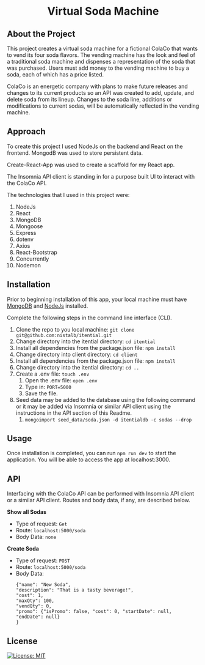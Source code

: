 # <p align="center">Virtual Soda Machine</p>

## About the Project
This project creates a virtual soda machine for a fictional ColaCo that wants to vend its four soda flavors.  The vending machine has the look and feel of a traditional soda machine and dispenses a representation of the soda that was purchased.  Users must add money to the vending machine to buy a soda, each of which has a price listed.

ColaCo is an energetic company with plans to make future releases and changes to its current products so an API was created to add, update, and delete soda from its lineup.  Changes to the soda line, additions or modifications to current sodas, will be automatically reflected in the vending machine.  

## Approach
To create this project I used NodeJs on the backend and React on the frontend.  MongodB was used to store persistent data. 

Create-React-App was used to create a scaffold for my React app.

The Insomnia API client is standing in for a purpose built UI to interact with the ColaCo API.

The technologies that I used in this project were:
1. NodeJs
1. React
1. MongoDB
1. Mongoose
1. Express
1. dotenv
1. Axios
1. React-Bootstrap
1. Concurrently
1. Nodemon

## Installation
Prior to beginning installation of this app, your local machine must have [MongoDB](https://www.mongodb.com/) and [NodeJs](https://nodejs.org/en/) installed.  

Complete the following steps in the command line interface (CLI).
1. Clone the repo to you local machine: 
`git clone git@github.com:nistalb/itential.git`
1. Change directory into the itential directory: `cd itential`
1. Install all dependencies from the package.json file: `npm install`
1. Change directory into client directory: `cd client`
1. Install all dependencies from the package.json file: `npm install`
1. Change directory into the itential directory: `cd ..`
1. Create a .env file: `touch .env`
    1. Open the .env file: `open .env`
    1. Type in: `PORT=5000`
    1. Save the file.
1. Seed data may be added to the database using the following command or it may be added via Insomnia or similar API client using the instructions in the API section of this Readme.
    1. `mongoimport seed_data/soda.json -d itentialdb -c sodas --drop`

## Usage 
Once installation is completed, you can run `npm run dev` to start the application.  You will be able to access the app at localhost:3000.

## API
Interfacing with the ColaCo API can be performed with Insomnia API client or a similar API client.  Routes and body data, if any, are described below.

**Show all Sodas**
- Type of request: `Get`
- Route: `localhost:5000/soda`
- Body Data: `none`

**Create Soda**
- Type of request: `POST`
- Route: `localhost:5000/soda`
- Body Data: 
    ```
    {"name": "New Soda",
    "description": "That is a tasty beverage!",
    "cost": 1,
    "maxQty": 100,
    "vendQty": 0,
    "promo": {"isPromo": false, "cost": 0, "startDate": null, "endDate": null}
    }
    ```


## License
[![License: MIT](https://img.shields.io/badge/License-MIT-yellow.svg)](https://opensource.org/licenses/MIT)
